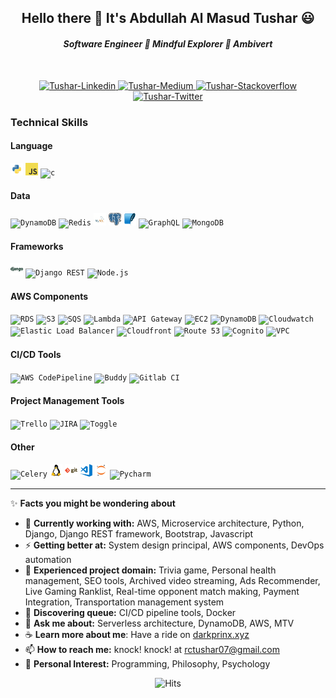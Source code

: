 <h2 align="center">Hello there 👋 It's Abdullah Al Masud Tushar 😃 </h2>
<h4 align="center"><i>Software Engineer 🌱 Mindful Explorer 🌱 Ambivert</i></h4>
<br>
<p align="center">
  <a href="https://www.linkedin.com/in/rctushar07" target="_blank">
  <img alt="Tushar-Linkedin" src="https://cdn4.iconfinder.com/data/icons/social-messaging-ui-color-shapes-2-free/128/social-linkedin-circle-512.png" width="30" height="30" >
  </a>

  <a href="https://medium.com/@darkprinx" target="_blank">
    <img alt="Tushar-Medium" src="https://cdn1.iconfinder.com/data/icons/social-media-circle-7/512/Circled_Medium_svg5-512.png" width="30" height="30" >
  </a>
  
  <a href="https://stackoverflow.com/u/10252307" target="_blank">
    <img alt="Tushar-Stackoverflow" src="https://cdn2.iconfinder.com/data/icons/social-icons-color/512/stackoverflow-512.png" width="30" height="30" >
  </a>

  <a href="https://twitter.com/severuscnell" target="_blank">
    <img alt="Tushar-Twitter" src="https://image.flaticon.com/icons/svg/124/124021.svg" width="30" height="30" >
  </a>
</p>

<p align="center">

### Technical Skills

#### Language

<code><img title="python" height="20" src="https://raw.githubusercontent.com/github/explore/80688e429a7d4ef2fca1e82350fe8e3517d3494d/topics/python/python.png"></code> <code><img title="javascript" height="20" src="https://raw.githubusercontent.com/github/explore/80688e429a7d4ef2fca1e82350fe8e3517d3494d/topics/javascript/javascript.png"></code> <code><img title="c" height="20" src="https://img.icons8.com/color/48/000000/c-programming.png"/></code>

#### Data

<code><img title="DynamoDB" height="20" src="https://upload.wikimedia.org/wikipedia/commons/thumb/f/fd/DynamoDB.png/220px-DynamoDB.png"></code> <code><img title="Redis" height="20" src="https://seeklogo.com/images/R/redis-logo-E403D4DD6A-seeklogo.com.png"></code> <code><img title="MySQL" height="20" src="https://raw.githubusercontent.com/github/explore/80688e429a7d4ef2fca1e82350fe8e3517d3494d/topics/mysql/mysql.png"></code> <code><img title="PostgreSQL" height="20" src="https://raw.githubusercontent.com/github/explore/80688e429a7d4ef2fca1e82350fe8e3517d3494d/topics/postgresql/postgresql.png"></code> <code><img title="SQLite" height="20" src="https://raw.githubusercontent.com/github/explore/2d218e3aa252dc90eef269b34eeec1fbd15dc07e/topics/sqlite/sqlite.png"></code> <code><img title="GraphQL" height="20" src="https://upload.wikimedia.org/wikipedia/commons/thumb/1/17/GraphQL_Logo.svg/1200px-GraphQL_Logo.svg.png"></code> <code><img title="MongoDB" height="20" src="https://img.icons8.com/color/452/mongodb.png"></code>

#### Frameworks

<code><img title="Django" height="20" src="https://raw.githubusercontent.com/github/explore/80688e429a7d4ef2fca1e82350fe8e3517d3494d/topics/django/django.png"></code> <code><img title="Django REST" height="20" src="https://ksr-ugc.imgix.net/assets/011/705/984/4ea78430d3ad7dc88106a7b973248ba7_original.jpg?ixlib=rb-2.1.0&crop=faces&w=1552&h=873&fit=crop&v=1463687041&auto=format&frame=1&q=92&s=022bf4c5b7efa27ab20395c0da4eff7b"></code> <code><img title="Node.js" height="20" src="https://img1.pnghut.com/20/16/0/e9fBQ0Sz4i/mobile-app-development-react-npm-logo-expressjs.jpg"></code>


#### AWS Components

<code><img title="RDS" height="20" src="https://www.brandeps.com/logo-download/A/AWS-Rds-logo-vector-01.svg"></code> <code><img title="S3" height="20" src="https://cdn2.iconfinder.com/data/icons/amazon-aws-stencils/100/Storage__Content_Delivery_Amazon_S3-512.png"></code> <code><img title="SQS" height="20" src="https://cdn2.iconfinder.com/data/icons/amazon-aws-stencils/100/App_Services_copy_Amazon_SQS-512.png"></code> <code><img title="Lambda" height="20" src="https://www.brandeps.com/logo-download/A/AWS-Lambda-logo-vector-01.svg"></code> <code><img title="API Gateway" height="20" src="https://www.brandeps.com/logo-download/A/AWS-API-Gateway-logo-vector-01.svg"></code> <code><img title="EC2" height="20" src="https://www.brandeps.com/logo-download/A/AWS-EC2-logo-vector-01.svg"></code> <code><img title="DynamoDB" height="20" src="https://www.brandeps.com/logo-download/A/AWS-DynamoDB-logo-vector-01.svg"></code> <code><img title="Cloudwatch" height="20" src="https://www.brandeps.com/logo-download/A/AWS-CloudWatch-logo-vector-01.svg"></code> <code><img title="Elastic Load Balancer" height="20" src="https://cdn2.iconfinder.com/data/icons/amazon-aws-stencils/100/Compute__Networking_copy_Elastic_Load_Balancing-512.png"></code> <code><img title="Cloudfront" height="20" src="https://www.brandeps.com/logo-download/A/AWS-CloudFront-logo-vector-01.svg"></code> <code><img title="Route 53" height="20" src="https://www.brandeps.com/logo-download/A/AWS-Route53-logo-vector-01.svg"></code> <code><img title="Cognito" height="20" src="https://www.brandeps.com/logo-download/A/AWS-Cognito-logo-vector-01.svg"></code> <code><img title="VPC" height="20" src="https://cdn2.iconfinder.com/data/icons/amazon-aws-stencils/100/Non-Service_Specific_copy_Virtual_Private_CLoud_-512.png"></code>

#### CI/CD Tools

<code><img title="AWS CodePipeline" height="20" src="https://img.stackshare.io/service/1888/aws-codedeploy.png"></code>
<code><img title="Buddy" height="20" src="https://www.draglet.com/wp-content/uploads/2018/06/buddy_logo-1.png"></code>
<code><img title="Gitlab CI" height="20" src="https://about.gitlab.com/images/ci/gitlab-ci-cd-logo_2x.png"></code>

#### Project Management Tools

<code><img title="Trello" height="20" src="https://image.flaticon.com/icons/svg/2762/2762537.svg"></code> <code><img title="JIRA" height="20" src="https://d29fhpw069ctt2.cloudfront.net/icon/image/38823/preview.svg"></code> <code><img title="Toggle" height="20" src="https://services.garmin.com/appsLibraryBusinessServices_v0/rest/apps/83f14afb-dbba-4ec4-9de5-279404102e11/icon/ff12a1a6-8a10-4c75-8ee2-9f610d10bf51"></code>

#### Other

<code><img title="Celery" height="20" src="https://img.stackshare.io/service/1075/celery.png"></code> <code><img title="Linux" height="20" src="https://raw.githubusercontent.com/github/explore/80688e429a7d4ef2fca1e82350fe8e3517d3494d/topics/linux/linux.png"></code> <code><img title="git" height="20" src="https://raw.githubusercontent.com/github/explore/80688e429a7d4ef2fca1e82350fe8e3517d3494d/topics/git/git.png"></code> <code><img title="vs-code" height="20" src="https://raw.githubusercontent.com/github/explore/80688e429a7d4ef2fca1e82350fe8e3517d3494d/topics/visual-studio-code/visual-studio-code.png"></code> <code><img title="Jupyter Notebook"  height="20" src="https://raw.githubusercontent.com/github/explore/80688e429a7d4ef2fca1e82350fe8e3517d3494d/topics/jupyter-notebook/jupyter-notebook.png"></code> <code><img title="Pycharm" height="20" src="https://resources.jetbrains.com/storage/products/pycharm/img/meta/pycharm_logo_300x300.png"></code>

</p>

---

:sparkles: **Facts you might be wondering about**

- 🔭 **Currently working with:** AWS, Microservice architecture, Python, Django, Django REST framework, Bootstrap, Javascript
- ⚡ **Getting better at:** System design principal, AWS components, DevOps automation
- :star2: **Experienced project domain:** Trivia game, Personal health management, SEO tools, Archived video streaming, Ads Recommender, Live Gaming Ranklist, Real-time opponent match making, Payment Integration, Transportation management system
- 🌱 **Discovering queue:** CI/CD pipeline tools, Docker
- 💬 **Ask me about:** Serverless architecture, DynamoDB, AWS, MTV
- :coffee: **Learn more about me**: Have a ride on [darkprinx.xyz](https://darkprinx.xyz)
- 📫 **How to reach me:** knock! knock! at rctushar07@gmail.com
- :purple_heart: **Personal Interest:** Programming, Philosophy, Psychology

<p align="center">
<img src="https://hitcounter.pythonanywhere.com/count/tag.svg?url=https%3A%2F%2Fgithub.com%2Fdarkprinx%2Fdarkprinx%2Fblob%2Fmaster%2FREADME.md" alt="Hits">
</p>
